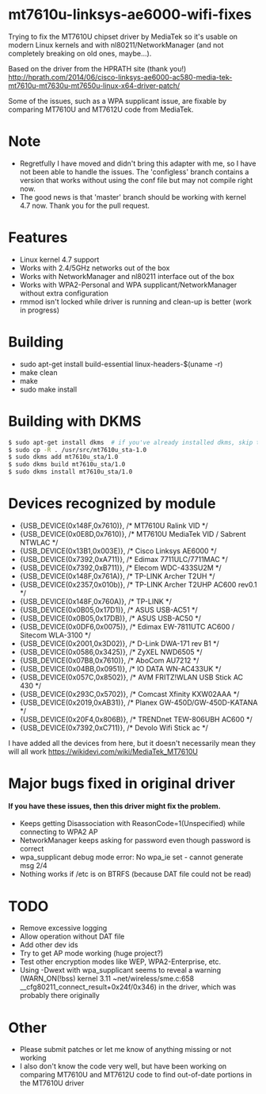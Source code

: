 # mt7610u-linksys-ae6000-wifi-fixes
Trying to fix the MT7610U chipset driver by MediaTek so it's usable on modern Linux kernels and with nl80211/NetworkManager (and not completely breaking on old ones, maybe...).

Based on the driver from the HPRATH site (thank you!)
http://hprath.com/2014/06/cisco-linksys-ae6000-ac580-media-tek-mt7610u-mt7630u-mt7650u-linux-x64-driver-patch/

Some of the issues, such as a WPA supplicant issue, are fixable by comparing MT7610U and MT7612U code from MediaTek.

# Note
- Regretfully I have moved and didn't bring this adapter with me, so I have not been able to handle the issues. The 'configless' branch contains a version that works without using the conf file but may not compile right now.
- The good news is that 'master' branch should be working with kernel 4.7 now. Thank you for the pull request.

# Features
- Linux kernel 4.7 support
- Works with 2.4/5GHz networks out of the box
- Works with NetworkManager and nl80211 interface out of the box
- Works with WPA2-Personal and WPA supplicant/NetworkManager without extra configuration
- rmmod isn't locked while driver is running and clean-up is better (work in progress)

# Building
- sudo apt-get install build-essential linux-headers-$(uname -r)
- make clean
- make
- sudo make install

# Building with DKMS
```bash
$ sudo apt-get install dkms  # if you've already installed dkms, skip this step.
$ sudo cp -R . /usr/src/mt7610u_sta-1.0
$ sudo dkms add mt7610u_sta/1.0
$ sudo dkms build mt7610u_sta/1.0
$ sudo dkms install mt7610u_sta/1.0
```

# Devices recognized by module
- {USB_DEVICE(0x148F,0x7610)}, /* MT7610U Ralink VID */
- {USB_DEVICE(0x0E8D,0x7610)}, /* MT7610U MediaTek VID / Sabrent NTWLAC */
- {USB_DEVICE(0x13B1,0x003E)}, /* Cisco Linksys AE6000 */
- {USB_DEVICE(0x7392,0xA711)}, /* Edimax 7711ULC/7711MAC */
- {USB_DEVICE(0x7392,0xB711)}, /* Elecom WDC-433SU2M */
- {USB_DEVICE(0x148F,0x761A)}, /* TP-LINK Archer T2UH */
- {USB_DEVICE(0x2357,0x010b)}, /* TP-LINK Archer T2UHP AC600 rev0.1 */
- {USB_DEVICE(0x148F,0x760A)}, /* TP-LINK */
- {USB_DEVICE(0x0B05,0x17D1)}, /* ASUS USB-AC51 */
- {USB_DEVICE(0x0B05,0x17DB)}, /* ASUS USB-AC50 */
- {USB_DEVICE(0x0DF6,0x0075)}, /* Edimax EW-7811UTC AC600 / Sitecom WLA-3100 */
- {USB_DEVICE(0x2001,0x3D02)}, /* D-Link DWA-171 rev B1 */
- {USB_DEVICE(0x0586,0x3425)}, /* ZyXEL NWD6505 */
- {USB_DEVICE(0x07B8,0x7610)}, /* AboCom AU7212 */
- {USB_DEVICE(0x04BB,0x0951)}, /* IO DATA WN-AC433UK */
- {USB_DEVICE(0x057C,0x8502)}, /* AVM FRITZ!WLAN USB Stick AC 430 */
- {USB_DEVICE(0x293C,0x5702)}, /* Comcast Xfinity KXW02AAA */
- {USB_DEVICE(0x2019,0xAB31)}, /* Planex GW-450D/GW-450D-KATANA */
- {USB_DEVICE(0x20F4,0x806B)}, /* TRENDnet TEW-806UBH AC600 */
- {USB_DEVICE(0x7392,0xC711)}, /* Devolo Wifi Stick ac */

I have added all the devices from here, but it doesn't necessarily mean they will all work
https://wikidevi.com/wiki/MediaTek_MT7610U

# Major bugs fixed in original driver
#### If you have these issues, then this driver might fix the problem.
- Keeps getting Disassociation with ReasonCode=1(Unspecified) while connecting to WPA2 AP
- NetworkManager keeps asking for password even though password is correct
- wpa_supplicant debug mode error:  No wpa_ie set - cannot generate msg 2/4
- Nothing works if /etc is on BTRFS (because DAT file could not be read)

# TODO
- Remove excessive logging
- Allow operation without DAT file
- Add other dev ids
- Try to get AP mode working (huge project?)
- Test other encryption modes like WEP, WPA2-Enterprise, etc.
- Using -Dwext with wpa_supplicant seems to reveal a warning (WARN_ON(!bss) kernel 3.11 ~net/wireless/sme.c:658 __cfg80211_connect_result+0x24f/0x346) in the driver, which was probably there originally

# Other
- Please submit patches or let me know of anything missing or not working
- I also don't know the code very well, but have been working on comparing MT7610U and MT7612U code to find out-of-date portions in the MT7610U driver

